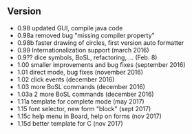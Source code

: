 ## Version 

- 0.98   updated GUI, compile java code 
- 0.98a  removed bug "missing compiler property"
- 0.98b  faster drawing of circles, first version auto formatter
- 0.99 Internationalization support (march 2016)
- 0.9?? dice symbols, BoSL, refactoring, ... (Feb. 8)
- 1.00 smaller improvements and bug fixes (september 2016)
- 1.01 direct mode, bug fixes (november 2016)
- 1.02 click events (december 2016)
- 1.03 more BoSL commands (december 2016)
- 1.03a 2 more BoSL commands (december 2016)
- 1.11a template for complete mode (may 2017)
- 1.15  font selector, new form "block" (sept 2017)
- 1.15c help menu in Board, help on forms (nov 2017)
- 1.15d better template for C (nov 2017)
